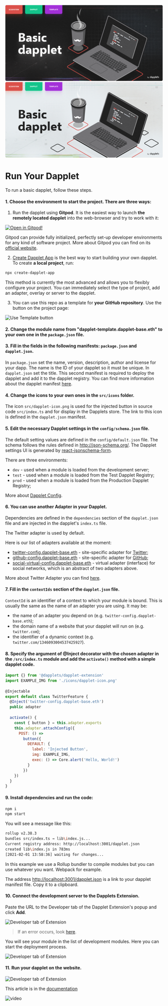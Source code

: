 ![dapplet-template](/docs/dark_1.png#gh-dark-mode-only)
![dapplet-template](/docs/light_1.png#gh-light-mode-only)

# Run Your Dapplet

To run a basic dapplet, follow these steps.

#### 1. Choose the environment to start the project. There are three ways:

1. Run the dapplet using **Gitpod**. It is the easiest way to launch **the remotely located dapplet** into the web-browser and try to work with it:

[![Open in Gitpod!](https://gitpod.io/button/open-in-gitpod.svg)](https://gitpod.io/#https://github.com/dapplets/dapplet-template)

Gitpod can provide fully initialized, perfectly set-up developer environments for any kind of software project. More about Gitpod you can find on its [official website](https://www.gitpod.io/).

2. [Create Dapplet App](https://www.npmjs.com/package/create-dapplet-app) is the best way to start building your own dapplet. To create **a local project**, run:

```bash
npx create-dapplet-app
```

This method is currently the most advanced and allows you to flexibly configure your project. You can immediately select the type of project, add an adapter, overlay or server to the dapplet.

3. You can use this repo as a template for **your GitHub repository**. Use the button on the project page:

![Use Template button](https://user-images.githubusercontent.com/79759758/191844612-9615bf33-b93d-4a63-b8db-7a1749fcb3af.png)

#### 2. Change the module name from "dapplet-template.dapplet-base.eth" to your own one in the `package.json` file.

#### 3. Fill in the fields in the following manifests: `package.json` and `dapplet.json`.

In `package.json` set the name, version, description, author and license for your dapp.
The name is the ID of your dapplet so it must be unique.
In `dapplet.json` set the title.
This second manifest is required to deploy the dapplet and add it to the dapplet registry.
You can find more information about the dapplet manifest [here](https://docs.dapplets.org/docs/manifest).

#### 4. Change the icons to your own ones in the `src/icons` folder.

The icon `src/dapplet-icon.png` is used for the injected button in source code `src/index.ts` and for display in the Dapplets store. The link to this icon is defined in the `dapplet.json` manifest.

#### 5. Edit the necessary Dapplet settings in the `config/schema.json` file.

The default setting values are defined in the `config/default.json` file.
The schema follows the rules defined in http://json-schema.org/.
The Dapplet settings UI is generated by [react-jsonschema-form](https://rjsf-team.github.io/react-jsonschema-form/docs/).

There are three environments:

- `dev` - used when a module is loaded from the development server;
- `test` - used when a module is loaded from the Test Dapplet Registry;
- `prod` - used when a module is loaded from the Production Dapplet Registry;

More about [Dapplet Config](https://docs.dapplets.org/docs/config).

#### 6. You can use another Adapter in your Dapplet.

Dependencies are defined in the `dependencies` section of the `dapplet.json` file and are injected in the dapplet's `index.ts` file.

The Twitter adapter is used by default.

Here is our list of adapters available at the moment:

- [twitter-config.dapplet-base.eth](https://github.com/dapplets/modules-monorepo/tree/main/packages/adapters/twitter-config) - site-specific adapter for [Twitter](https://twitter.com);
- [github-config.dapplet-base.eth](https://github.com/dapplets/modules-monorepo/tree/develop/packages/adapters/github-config) - site-specific adapter for [GitHub](https://github.com);
- [social-virtual-config.dapplet-base.eth](https://github.com/dapplets/modules-monorepo/tree/develop/packages/adapters/social-virtual-config) - virtual adapter (interface) for social networks, which is an abstract of two adapters above.

More about Twitter Adapter you can find [here](https://docs.dapplets.org/docs/adapters-docs-list).

#### 7. Fill in the `contextIds` section of the `dapplet.json` file.

`ContextId` is an identifier of a context to which your module is bound. This is usually the same as the name of an adapter you are using. It may be:

- the name of an adapter you depend on (e.g. `twitter-config.dapplet-base.eth`);
- the domain name of a website that your dapplet will run on (e.g. `twitter.com`);
- the identifier of a dynamic context (e.g. `twitter.com/1346093004537425927`).

#### 8. Specify the argument of @Inject decorator with the chosen adapter in the `/src/index.ts` module and add the `activate()` method with a simple dapplet code.

```js
import {} from '@dapplets/dapplet-extension'
import EXAMPLE_IMG from './icons/dapplet-icon.png'

@Injectable
export default class TwitterFeature {
  @Inject('twitter-config.dapplet-base.eth')
  public adapter

  activate() {
    const { button } = this.adapter.exports
    this.adapter.attachConfig({
      POST: () =>
        button({
          DEFAULT: {
            label: 'Injected Button',
            img: EXAMPLE_IMG,
            exec: () => Core.alert('Hello, World!')
          }
        })
    })
  }
}
```

#### 9. Install dependencies and run the code:

```bash
npm i
npm start
```

You will see a message like this:

```bash
rollup v2.38.3
bundles src/index.ts → lib\index.js...
Current registry address: http://localhost:3001/dapplet.json
created lib\index.js in 783ms
[2021-02-01 13:58:36] waiting for changes...
```

In this example we use a Rollup bundler to compile modules but you can use whatever you want. Webpack for example.

The address [http://localhost:3001/dapplet.json](http://localhost:3001/dapplet.json) is a link to your dapplet manifest file. Copy it to a clipboard.

#### 10. Connect the development server to the Dapplets Extension.

Paste the URL to the Developer tab of the Dapplet Extension's popup and click **Add**.

![Developer tab of Extension](https://github.com/dapplets/dapplet-template/assets/43613968/7ddf8291-d223-41f2-be9b-a05f5a5e4b8f)


> If an error occurs, look [here](https://docs.dapplets.org/docs/publishing).

You will see your module in the list of development modules. Here you can start the deployment process.

![Developer tab of Extension](https://github.com/dapplets/dapplet-template/assets/43613968/b9a6a46d-1e0d-421b-909e-ff873ed53e29)

#### 11. Run your dapplet on the website.

![Developer tab of Extension](https://github.com/dapplets/dapplet-template/assets/43613968/7bdca926-c4d5-4984-97c0-100e2d062054)

This article is in the [documentation](https://docs.dapplets.org/docs/get-started)

![video](https://github.com/dapplets/dapplet-docs/blob/master/static/video/get_start.gif)

